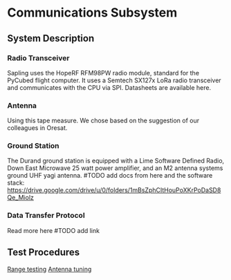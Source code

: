 # Communications Subsystem

## System Description

### Radio Transceiver

Sapling uses the HopeRF RFM98PW radio module, standard for the PyCubed flight computer. It uses a Semtech SX127x LoRa radio transceiver and communicates with the CPU via SPI. Datasheets are available here.

### Antenna

Using this tape measure. We chose based on the suggestion of our colleagues in Oresat.

### Ground Station

The Durand ground station is equipped with a Lime Software Defined Radio, Down East Microwave 25 watt power amplifier, and an M2 antenna systems ground UHF yagi antenna. #TODO add docs from here and the software stack: https://drive.google.com/drive/u/0/folders/1mBsZphCItHouPoXKrPoDaSD8Qe_Miolz

### Data Transfer Protocol

Read more here #TODO add link

## Test Procedures

[Range testing](./test_procedures/range_testing.md)
[Antenna tuning](./test_procedures/antenna_tuning.md)
